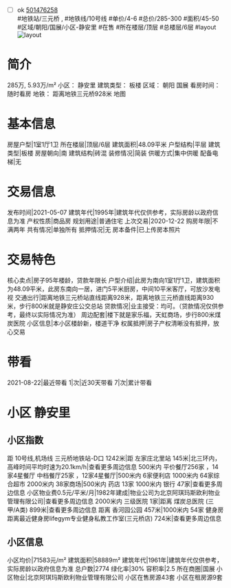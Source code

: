 - [ ] ok [501476258](https://bj.5i5j.com/ershoufang/501476258.html)  
 #地铁站/三元桥 ,  #地铁线/10号线
#单价/4-6 #总价/285-300 #面积/45-50   #区域/朝阳/国展/小区-静安里 #在售 #所在楼层/顶层 #总楼层/6层 #layout 
![layout](http://image2a.5i5j.com/bdir/layout/f05e2e969c6949af8322156236f8cfa5.jpg_P5.jpg) 
# 简介 
 285万,  5.93万/m² 
小区： 静安里
建筑类型： 板楼
区域： 朝阳 国展
看房时间： 随时看房
地铁： 距离地铁三元桥928米 地图
# 基本信息 
 房屋户型|1室1厅1卫
所在楼层|顶层/6层
建筑面积|48.09平米
户型结构|平层
建筑类型|板楼
房屋朝向|南
建筑结构|砖混
装修情况|简装
供暖方式|集中供暖
配备电梯|无
# 交易信息 
 发布时间|2021-05-07
建筑年代|1995年|建筑年代仅供参考，实际房龄以政府信息为准
产权性质|商品房
规划用途|普通住宅
上次交易|2020-12-22
购房年限|不满两年
共有情况|单独所有
抵押情况|无
房本备件|已上传房本照片
# 交易特色 
 核心卖点|房子95年楼龄，贷款年限长
户型介绍|此房为南向1室1厅1卫，建筑面积为48.09平米，此房东南向一居，进门5平米厨房，中间10平米客厅，可放沙发电视
交通出行|距离地铁三元桥站直线距离928米，距离地铁三元桥直线距离930米，步行800米就是静安庄公交总站
贷款情况|业主接受：均可。（贷款情况仅供参考，最终以实际情况为准）
周边配套|楼下就是家乐福，天虹商场，步行800米煤炭医院
小区信息|本小区楼龄新，楼道干净
权属抵押|房子产权清晰没有抵押，放心交易
# 带看 
 2021-08-22|最近带看	 1|次|近30天带看	 7|次|累计带看
# 小区 静安里
## 小区指数 
 距 10号线,机场线 三元桥地铁站-D口 1242米|距 左家庄北里站 145米|北三环内， 高峰时间平均时速为20.1km/h|查看更多周边信息
500米内 平价餐厅256家 ，14家4星餐厅
中档餐厅25家 ，12家4星餐厅|500米内 6家便利店
1000米内 64家综合超市
2000米内 38家商场|500米内 药店 13家
1000米内 银行 47家|查看更多周边信息
小区物业费0.5元/平米/月|1982年建成|物业公司为北京阿琪玛斯欧利物业管理有限公司|查看更多周边信息
2000米内 三级医院 1家|距离 煤炭总医院 (三甲/A类) 899米|查看更多周边信息
距离 香河园公园 457米|1000米内 54家 健身房
距离最近健身房lifegym专业健身私教工作室(三元桥店) 724米|查看更多周边信息
## 小区信息 
 小区均价|71583元/m²
建筑面积|58889m²
建筑年代|1961年|建筑年代仅供参考，实际房龄以政府信息为准
总户数|2774
绿化率|30%
容积率|2.5
所在商圈|国展
小区物业|北京阿琪玛斯欧利物业管理有限公司
小区在售房源43套
小区在租房源9套
